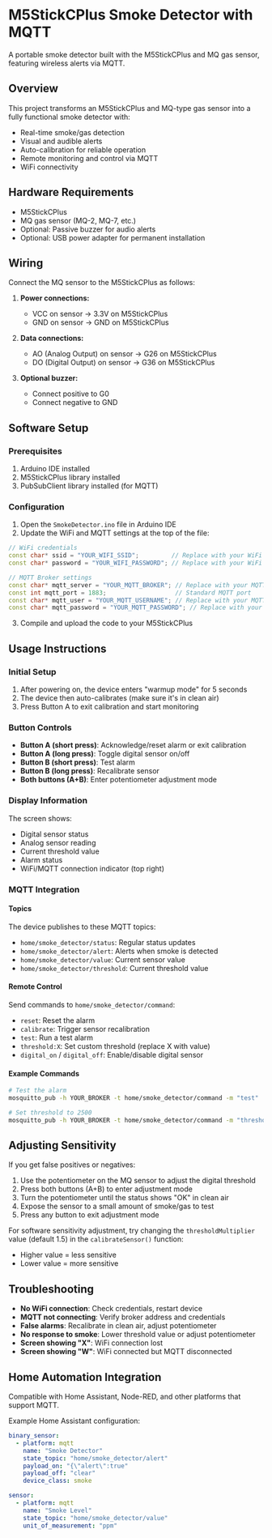 # M5StickCPlus Smoke Detector with MQTT

A portable smoke detector built with the M5StickCPlus and MQ gas sensor, featuring wireless alerts via MQTT.

## Overview

This project transforms an M5StickCPlus and MQ-type gas sensor into a fully functional smoke detector with:

- Real-time smoke/gas detection
- Visual and audible alerts
- Auto-calibration for reliable operation
- Remote monitoring and control via MQTT
- WiFi connectivity

## Hardware Requirements

- M5StickCPlus
- MQ gas sensor (MQ-2, MQ-7, etc.)
- Optional: Passive buzzer for audio alerts
- Optional: USB power adapter for permanent installation

## Wiring

Connect the MQ sensor to the M5StickCPlus as follows:

1. **Power connections:**
   - VCC on sensor → 3.3V on M5StickCPlus
   - GND on sensor → GND on M5StickCPlus

2. **Data connections:**
   - AO (Analog Output) on sensor → G26 on M5StickCPlus
   - DO (Digital Output) on sensor → G36 on M5StickCPlus

3. **Optional buzzer:**
   - Connect positive to G0
   - Connect negative to GND

## Software Setup

### Prerequisites

1. Arduino IDE installed
2. M5StickCPlus library installed
3. PubSubClient library installed (for MQTT)

### Configuration

1. Open the `SmokeDetector.ino` file in Arduino IDE
2. Update the WiFi and MQTT settings at the top of the file:

```cpp
// WiFi credentials
const char* ssid = "YOUR_WIFI_SSID";         // Replace with your WiFi SSID
const char* password = "YOUR_WIFI_PASSWORD"; // Replace with your WiFi password

// MQTT Broker settings
const char* mqtt_server = "YOUR_MQTT_BROKER"; // Replace with your MQTT broker address
const int mqtt_port = 1883;                   // Standard MQTT port
const char* mqtt_user = "YOUR_MQTT_USERNAME"; // Replace with your MQTT username or leave empty
const char* mqtt_password = "YOUR_MQTT_PASSWORD"; // Replace with your MQTT password or leave empty
```

3. Compile and upload the code to your M5StickCPlus

## Usage Instructions

### Initial Setup

1. After powering on, the device enters "warmup mode" for 5 seconds
2. The device then auto-calibrates (make sure it's in clean air)
3. Press Button A to exit calibration and start monitoring

### Button Controls

- **Button A (short press)**: Acknowledge/reset alarm or exit calibration
- **Button A (long press)**: Toggle digital sensor on/off
- **Button B (short press)**: Test alarm
- **Button B (long press)**: Recalibrate sensor
- **Both buttons (A+B)**: Enter potentiometer adjustment mode

### Display Information

The screen shows:
- Digital sensor status
- Analog sensor reading
- Current threshold value
- Alarm status
- WiFi/MQTT connection indicator (top right)

### MQTT Integration

#### Topics

The device publishes to these MQTT topics:

- `home/smoke_detector/status`: Regular status updates
- `home/smoke_detector/alert`: Alerts when smoke is detected
- `home/smoke_detector/value`: Current sensor value
- `home/smoke_detector/threshold`: Current threshold value

#### Remote Control

Send commands to `home/smoke_detector/command`:

- `reset`: Reset the alarm
- `calibrate`: Trigger sensor recalibration
- `test`: Run a test alarm
- `threshold:X`: Set custom threshold (replace X with value)
- `digital_on` / `digital_off`: Enable/disable digital sensor

#### Example Commands

```bash
# Test the alarm
mosquitto_pub -h YOUR_BROKER -t home/smoke_detector/command -m "test"

# Set threshold to 2500
mosquitto_pub -h YOUR_BROKER -t home/smoke_detector/command -m "threshold:2500"
```

## Adjusting Sensitivity

If you get false positives or negatives:

1. Use the potentiometer on the MQ sensor to adjust the digital threshold
2. Press both buttons (A+B) to enter adjustment mode
3. Turn the potentiometer until the status shows "OK" in clean air
4. Expose the sensor to a small amount of smoke/gas to test 
5. Press any button to exit adjustment mode

For software sensitivity adjustment, try changing the `thresholdMultiplier` value (default 1.5) in the `calibrateSensor()` function:
- Higher value = less sensitive
- Lower value = more sensitive

## Troubleshooting

- **No WiFi connection**: Check credentials, restart device
- **MQTT not connecting**: Verify broker address and credentials
- **False alarms**: Recalibrate in clean air, adjust potentiometer
- **No response to smoke**: Lower threshold value or adjust potentiometer
- **Screen showing "X"**: WiFi connection lost
- **Screen showing "W"**: WiFi connected but MQTT disconnected

## Home Automation Integration

Compatible with Home Assistant, Node-RED, and other platforms that support MQTT.

Example Home Assistant configuration:

```yaml
binary_sensor:
  - platform: mqtt
    name: "Smoke Detector"
    state_topic: "home/smoke_detector/alert"
    payload_on: "{\"alert\":true"
    payload_off: "clear"
    device_class: smoke

sensor:
  - platform: mqtt
    name: "Smoke Level"
    state_topic: "home/smoke_detector/value"
    unit_of_measurement: "ppm"
```
